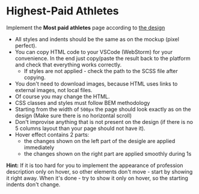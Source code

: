 # Highest-Paid Athletes

Implement the **Most paid athletes** page according to [the design](https://www.figma.com/file/0Fp7jz0rNDDhlxTdXFyh7o/Athletes?node-id=0%3A1)

- All styles and indents should be the same as on the mockup (pixel perfect).
- You can copy HTML code to your VSCode (WebStorm) for your convenience. In the
  end just copy/paste the result back to the platform and check that everything works correctly.
  - If styles are not applied - check the path to the SCSS file after copying.
- You don't need to download images, because HTML uses links to external images, not local files.
- Of course you may change the HTML.
- CSS classes and styles must follow BEM methodology
- Starting from the width of `500px` the page should look exactly as on the design
  (Make sure there is no horizontal scroll)
- Don't improvise anything that is not present on the design (if there is no 5
  columns layout than your page should not have it).
- Hover effect contains 2 parts:
  - the changes shown on the left part of the desigle are applied immediately
  - the changes shown on the right part are applied smoothly during 1s

**Hint:** If it is too hard for you to implement the appearance of profession
description only on hover, so other elements don't move - start by showing it right away.
When it's done - try to show it only on hover, so the starting indents don't change.
